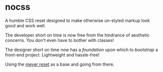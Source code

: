 # nocss

A humble CSS reset designed to make otherwise un-styled markup look good and work well.

The developer short on time is now free from the hindrance of aesthetic concerns. You don't even have to bother with classes!

The designer short on time now has a _foundation_ upon which to _bootstrap_ a front-end project. Lightweight and hassle-free!

Using the [meyer reset](http://meyerweb.com/eric/tools/css/reset/) as a base and going from there.
